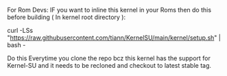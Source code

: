 For Rom Devs: IF you want to inline this kernel in your Roms then do this before building ( In kernel root directory ):

curl -LSs "https://raw.githubusercontent.com/tiann/KernelSU/main/kernel/setup.sh" | bash -

Do this Everytime you clone the repo bcz this kernel has the support for Kernel-SU and it needs to be recloned and checkout to latest stable tag.

